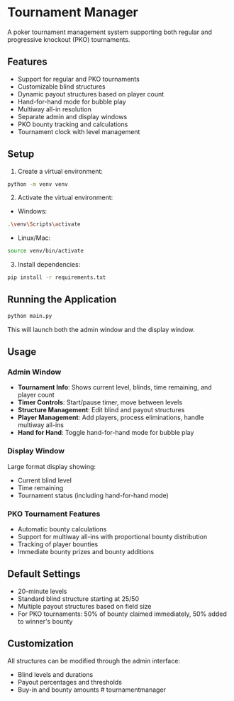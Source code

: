 # Tournament Manager

A poker tournament management system supporting both regular and progressive knockout (PKO) tournaments.

## Features

- Support for regular and PKO tournaments
- Customizable blind structures
- Dynamic payout structures based on player count
- Hand-for-hand mode for bubble play
- Multiway all-in resolution
- Separate admin and display windows
- PKO bounty tracking and calculations
- Tournament clock with level management

## Setup

1. Create a virtual environment:
```bash
python -m venv venv
```

2. Activate the virtual environment:
- Windows:
```bash
.\venv\Scripts\activate
```
- Linux/Mac:
```bash
source venv/bin/activate
```

3. Install dependencies:
```bash
pip install -r requirements.txt
```

## Running the Application

```bash
python main.py
```

This will launch both the admin window and the display window.

## Usage

### Admin Window

- **Tournament Info**: Shows current level, blinds, time remaining, and player count
- **Timer Controls**: Start/pause timer, move between levels
- **Structure Management**: Edit blind and payout structures
- **Player Management**: Add players, process eliminations, handle multiway all-ins
- **Hand for Hand**: Toggle hand-for-hand mode for bubble play

### Display Window

Large format display showing:
- Current blind level
- Time remaining
- Tournament status (including hand-for-hand mode)

### PKO Tournament Features

- Automatic bounty calculations
- Support for multiway all-ins with proportional bounty distribution
- Tracking of player bounties
- Immediate bounty prizes and bounty additions

## Default Settings

- 20-minute levels
- Standard blind structure starting at 25/50
- Multiple payout structures based on field size
- For PKO tournaments: 50% of bounty claimed immediately, 50% added to winner's bounty

## Customization

All structures can be modified through the admin interface:
- Blind levels and durations
- Payout percentages and thresholds
- Buy-in and bounty amounts #   t o u r n a m e n t m a n a g e r  
 